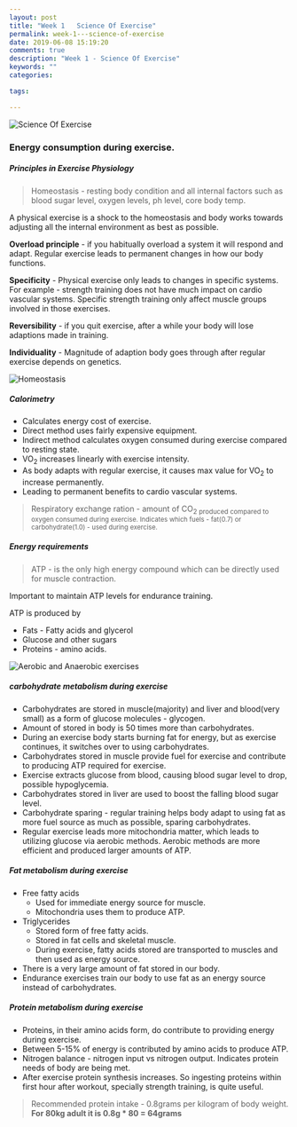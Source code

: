 ```yaml
---
layout: post
title: "Week 1   Science Of Exercise"
permalink: week-1---science-of-exercise
date: 2019-06-08 15:19:20
comments: true
description: "Week 1 - Science Of Exercise"
keywords: ""
categories:

tags:

---
```


![Science Of Exercise](/images/science-of-exercise.png)

### <span>Energy consumption during exercise.</span>

##### Principles in Exercise Physiology

> Homeostasis - resting body condition and all internal factors such as blood sugar level, oxygen levels, ph level, core body temp.

A physical exercise is a shock to the homeostasis and body works towards adjusting all the internal environment as best as possible.

__Overload principle__ - if you habitually overload a system it will respond and adapt. Regular exercise leads to permanent changes in how our body functions.

__Specificity__ - Physical exercise only leads to changes in specific systems. For example - strength training does not have much impact on cardio vascular systems. Specific strength training only affect muscle groups involved in those exercises.

__Reversibility__ - if you quit exercise, after a while your body will lose adaptions made in training.

__Individuality__ - Magnitude of adaption body goes through after regular exercise depends on genetics.

![Homeostasis](/images/homeostasis.png)

##### Calorimetry
* Calculates energy cost of exercise.
* Direct method uses fairly expensive equipment.
* Indirect method calculates oxygen consumed during exercise compared to resting state.
* VO<sub>2</sub> increases linearly with exercise intensity.
* As body adapts with regular exercise, it causes max value for VO<sub>2</sub> to increase permanently.
* Leading to permanent benefits to cardio vascular systems.

> Respiratory exchange ration - amount of CO<sub>2</sup> produced compared to oxygen consumed during exercise. Indicates which fuels - fat(0.7) or carbohydrate(1.0) - used during exercise.

##### Energy requirements

> ATP - is the only high energy compound which can be directly used for muscle contraction.

Important to maintain ATP levels for endurance training.

ATP is produced by
* Fats - Fatty acids and glycerol
* Glucose and other sugars
* Proteins - amino acids.

![Aerobic and Anaerobic exercises](/images/aerobic-anaerobic.png)

##### carbohydrate metabolism during exercise
* Carbohydrates are stored in muscle(majority) and liver and blood(very small) as a form of glucose molecules - glycogen.
* Amount of stored in body is 50 times more than carbohydrates.
* During an exercise body starts burning fat for energy, but as exercise continues, it switches over to using carbohydrates.
* Carbohydrates stored in muscle provide fuel for exercise and contribute to producing ATP required for exercise.
* Exercise extracts glucose from blood, causing blood sugar level to drop, possible hypoglycemia.
* Carbohydrates stored in liver are used to boost the falling blood sugar level.
* Carbohydrate sparing - regular training helps body adapt to using fat as more fuel source as much as possible, sparing carbohydrates.
* Regular exercise leads more mitochondria matter, which leads to utilizing glucose via aerobic methods. Aerobic methods are more efficient and produced larger amounts of ATP.

##### Fat metabolism during exercise
  * Free fatty acids
    * Used for immediate energy source for muscle.
    * Mitochondria uses them to produce ATP.
  * Triglycerides
    * Stored form of free fatty acids.
    * Stored in fat cells and skeletal muscle.
    * During exercise, fatty acids stored are transported to muscles and then used as energy source.
  * There is a very large amount of fat stored in our body.
  * Endurance exercises train our body to use fat as an energy source instead of carbohydrates.

##### Protein metabolism during exercise
* Proteins, in their amino acids form, do contribute to providing energy during exercise.
* Between 5-15% of energy is contributed by amino acids to produce ATP.
* Nitrogen balance - nitrogen input vs nitrogen output. Indicates protein needs of body are being met.
* After exercise protein synthesis increases. So ingesting proteins within first hour after workout, specially strength training, is quite useful.

> Recommended protein intake - 0.8grams per kilogram of body weight. __For 80kg adult it is 0.8g * 80 = 64grams__
